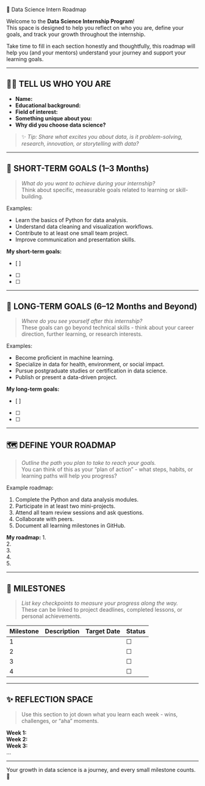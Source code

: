 
 🌱 Data Science Intern Roadmap

Welcome to the **Data Science Internship Program**!  
This space is designed to help you reflect on who you are, define your goals, and track your growth throughout the internship.

Take time to fill in each section honestly and thoughtfully, this roadmap will help you (and your mentors) understand your journey and support your learning goals.

---

## 🧍‍♀️ TELL US WHO YOU ARE

- **Name:**  
- **Educational background:**  
- **Field of interest:**  
- **Something unique about you:**  
- **Why did you choose data science?**  

> ✨ *Tip: Share what excites you about data, is it problem-solving, research, innovation, or storytelling with data?*

---

## 🎯 SHORT-TERM GOALS (1–3 Months)

> *What do you want to achieve during your internship?*  
> Think about specific, measurable goals related to learning or skill-building.

Examples:
- Learn the basics of Python for data analysis.  
- Understand data cleaning and visualization workflows.  
- Contribute to at least one small team project.  
- Improve communication and presentation skills.

**My short-term goals:**
- [ ]  
- [ ]  
- [ ]  

---

## 🚀 LONG-TERM GOALS (6–12 Months and Beyond)

> *Where do you see yourself after this internship?*  
> These goals can go beyond technical skills - think about your career direction, further learning, or research interests.

Examples:
- Become proficient in machine learning.  
- Specialize in data for health, environment, or social impact.  
- Pursue postgraduate studies or certification in data science.  
- Publish or present a data-driven project.

**My long-term goals:**
- [ ]  
- [ ]  
- [ ]  

---

## 🗺️ DEFINE YOUR ROADMAP

> *Outline the path you plan to take to reach your goals.*  
> You can think of this as your “plan of action” - what steps, habits, or learning paths will help you progress?

Example roadmap:
1. Complete the Python and data analysis modules.  
2. Participate in at least two mini-projects.  
3. Attend all team review sessions and ask questions.  
4. Collaborate with peers.  
5. Document all learning milestones in GitHub.

**My roadmap:**
1.  
2.  
3.  
4.  
5.  

---

## 🏁 MILESTONES

> *List key checkpoints to measure your progress along the way.*  
> These can be linked to project deadlines, completed lessons, or personal achievements.

| Milestone | Description | Target Date | Status |
|------------|-------------|--------------|---------|
| 1 |  |  | ☐ |
| 2 |  |  | ☐ |
| 3 |  |  | ☐ |
| 4 |  |  | ☐ |

---

## ✨ REFLECTION SPACE

> Use this section to jot down what you learn each week - wins, challenges, or “aha” moments.

**Week 1:**  
**Week 2:**  
**Week 3:**  
...

---
 
Your growth in data science is a journey, and every small milestone counts. 🌿
